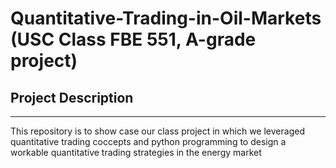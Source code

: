 # Quantitative-Trading-in-Oil-Markets (USC Class FBE 551, A-grade project)

## Project Description
*********************
This repository is to show case our class project in which we leveraged quantitative trading coccepts and python programming to design a workable quantitative trading strategies in the energy market
